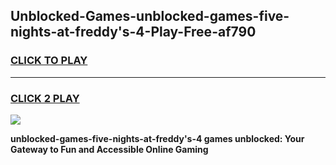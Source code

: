 
## Unblocked-Games-unblocked-games-five-nights-at-freddy's-4-Play-Free-af790
<h3>
<a href="https://premium76.site?title=unblocked-games-five-nights-at-freddy's-4&ref=09A">CLICK TO PLAY</a></h3>
<hr>

<h3>
<a href="https://premium76.site?title=unblocked-games-five-nights-at-freddy's-4&ref=09A">CLICK 2 PLAY</a>
  
</h3>

<a href="https://premium76.site?title=unblocked-games-five-nights-at-freddy's-4&ref=09A"><img src="https://clearcache.store/games.png"></a>


**unblocked-games-five-nights-at-freddy's-4 games unblocked: Your Gateway to Fun and Accessible Online Gaming**
